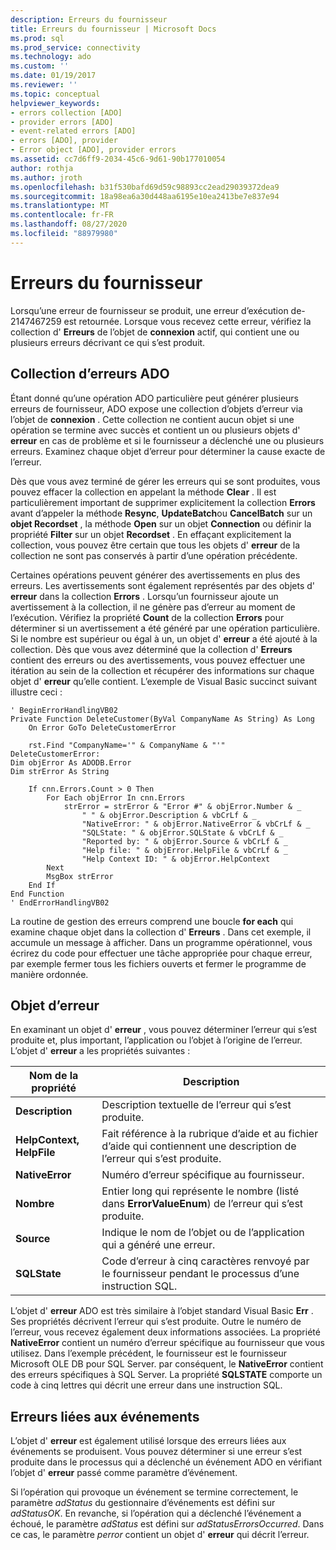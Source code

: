 ```yaml
---
description: Erreurs du fournisseur
title: Erreurs du fournisseur | Microsoft Docs
ms.prod: sql
ms.prod_service: connectivity
ms.technology: ado
ms.custom: ''
ms.date: 01/19/2017
ms.reviewer: ''
ms.topic: conceptual
helpviewer_keywords:
- errors collection [ADO]
- provider errors [ADO]
- event-related errors [ADO]
- errors [ADO], provider
- Error object [ADO], provider errors
ms.assetid: cc7d6ff9-2034-45c6-9d61-90b177010054
author: rothja
ms.author: jroth
ms.openlocfilehash: b31f530bafd69d59c98893cc2ead29039372dea9
ms.sourcegitcommit: 18a98ea6a30d448aa6195e10ea2413be7e837e94
ms.translationtype: MT
ms.contentlocale: fr-FR
ms.lasthandoff: 08/27/2020
ms.locfileid: "88979980"
---
```

# <a name="provider-errors"></a>Erreurs du fournisseur
Lorsqu’une erreur de fournisseur se produit, une erreur d’exécution de-2147467259 est retournée. Lorsque vous recevez cette erreur, vérifiez la collection d' **Erreurs** de l’objet de **connexion** actif, qui contient une ou plusieurs erreurs décrivant ce qui s’est produit.  
  
## <a name="the-ado-errors-collection"></a>Collection d’erreurs ADO  
 Étant donné qu’une opération ADO particulière peut générer plusieurs erreurs de fournisseur, ADO expose une collection d’objets d’erreur via l’objet de **connexion** . Cette collection ne contient aucun objet si une opération se termine avec succès et contient un ou plusieurs objets d' **erreur** en cas de problème et si le fournisseur a déclenché une ou plusieurs erreurs. Examinez chaque objet d’erreur pour déterminer la cause exacte de l’erreur.  
  
 Dès que vous avez terminé de gérer les erreurs qui se sont produites, vous pouvez effacer la collection en appelant la méthode **Clear** . Il est particulièrement important de supprimer explicitement la collection **Errors** avant d’appeler la méthode **Resync**, **UpdateBatch**ou **CancelBatch** sur un **objet Recordset** , la méthode **Open** sur un objet **Connection** ou définir la propriété **Filter** sur un objet **Recordset** . En effaçant explicitement la collection, vous pouvez être certain que tous les objets d' **erreur** de la collection ne sont pas conservés à partir d’une opération précédente.  
  
 Certaines opérations peuvent générer des avertissements en plus des erreurs. Les avertissements sont également représentés par des objets d' **erreur** dans la collection **Errors** . Lorsqu’un fournisseur ajoute un avertissement à la collection, il ne génère pas d’erreur au moment de l’exécution. Vérifiez la propriété **Count** de la collection **Errors** pour déterminer si un avertissement a été généré par une opération particulière. Si le nombre est supérieur ou égal à un, un objet d' **erreur** a été ajouté à la collection. Dès que vous avez déterminé que la collection d' **Erreurs** contient des erreurs ou des avertissements, vous pouvez effectuer une itération au sein de la collection et récupérer des informations sur chaque objet d' **erreur** qu’elle contient. L’exemple de Visual Basic succinct suivant illustre ceci :  
  
```  
' BeginErrorHandlingVB02  
Private Function DeleteCustomer(ByVal CompanyName As String) As Long  
    On Error GoTo DeleteCustomerError  
  
    rst.Find "CompanyName='" & CompanyName & "'"  
DeleteCustomerError:  
Dim objError As ADODB.Error  
Dim strError As String  
  
    If cnn.Errors.Count > 0 Then  
        For Each objError In cnn.Errors  
            strError = strError & "Error #" & objError.Number & _  
                " " & objError.Description & vbCrLf & _  
                "NativeError: " & objError.NativeError & vbCrLf & _  
                "SQLState: " & objError.SQLState & vbCrLf & _  
                "Reported by: " & objError.Source & vbCrLf & _  
                "Help file: " & objError.HelpFile & vbCrLf & _  
                "Help Context ID: " & objError.HelpContext  
        Next  
        MsgBox strError  
    End If  
End Function  
' EndErrorHandlingVB02  
```  
  
 La routine de gestion des erreurs comprend une boucle **for each** qui examine chaque objet dans la collection d' **Erreurs** . Dans cet exemple, il accumule un message à afficher. Dans un programme opérationnel, vous écrirez du code pour effectuer une tâche appropriée pour chaque erreur, par exemple fermer tous les fichiers ouverts et fermer le programme de manière ordonnée.  
  
## <a name="the-error-object"></a>Objet d’erreur  
 En examinant un objet d' **erreur** , vous pouvez déterminer l’erreur qui s’est produite et, plus important, l’application ou l’objet à l’origine de l’erreur. L’objet d' **erreur** a les propriétés suivantes :  
  
|Nom de la propriété|Description|  
|-------------------|-----------------|  
|**Description**|Description textuelle de l’erreur qui s’est produite.|  
|**HelpContext, HelpFile**|Fait référence à la rubrique d’aide et au fichier d’aide qui contiennent une description de l’erreur qui s’est produite.|  
|**NativeError**|Numéro d’erreur spécifique au fournisseur.|  
|**Nombre**|Entier long qui représente le nombre (listé dans **ErrorValueEnum**) de l’erreur qui s’est produite.|  
|**Source**|Indique le nom de l’objet ou de l’application qui a généré une erreur.|  
|**SQLState**|Code d’erreur à cinq caractères renvoyé par le fournisseur pendant le processus d’une instruction SQL.|  
  
 L’objet d' **erreur** ADO est très similaire à l’objet standard Visual Basic **Err** . Ses propriétés décrivent l’erreur qui s’est produite. Outre le numéro de l’erreur, vous recevez également deux informations associées. La propriété **NativeError** contient un numéro d’erreur spécifique au fournisseur que vous utilisez. Dans l’exemple précédent, le fournisseur est le fournisseur Microsoft OLE DB pour SQL Server. par conséquent, le **NativeError** contient des erreurs spécifiques à SQL Server. La propriété **SQLSTATE** comporte un code à cinq lettres qui décrit une erreur dans une instruction SQL.  
  
## <a name="event-related-errors"></a>Erreurs liées aux événements  
 L’objet d' **erreur** est également utilisé lorsque des erreurs liées aux événements se produisent. Vous pouvez déterminer si une erreur s’est produite dans le processus qui a déclenché un événement ADO en vérifiant l’objet d' **erreur** passé comme paramètre d’événement.  
  
 Si l’opération qui provoque un événement se termine correctement, le paramètre *adStatus* du gestionnaire d’événements est défini sur *adStatusOK*. En revanche, si l’opération qui a déclenché l’événement a échoué, le paramètre *adStatus* est défini sur *adStatusErrorsOccurred*. Dans ce cas, le paramètre *perror* contient un objet d' **erreur** qui décrit l’erreur.
